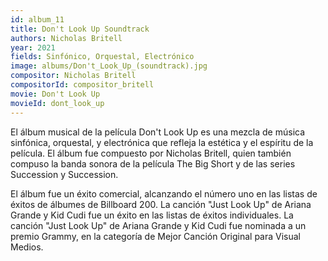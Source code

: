 ```yaml
---
id: album_11
title: Don't Look Up Soundtrack
authors: Nicholas Britell
year: 2021
fields: Sinfónico, Orquestal, Electrónico
image: albums/Don't_Look_Up_(soundtrack).jpg
compositor: Nicholas Britell
compositorId: compositor_britell
movie: Don't Look Up
movieId: dont_look_up
---
```

El álbum musical de la película Don't Look Up es una mezcla de música sinfónica, orquestal, y electrónica que refleja la estética y el espíritu de la película. El álbum fue compuesto por Nicholas Britell, quien también compuso la banda sonora de la película The Big Short y de las series Succession y Succession.

El álbum fue un éxito comercial, alcanzando el número uno en las listas de éxitos de álbumes de Billboard 200. La canción "Just Look Up" de Ariana Grande y Kid Cudi fue un éxito en las listas de éxitos individuales.
La canción "Just Look Up" de Ariana Grande y Kid Cudi fue nominada a un premio Grammy, en la categoría de Mejor Canción Original para Visual Medios.